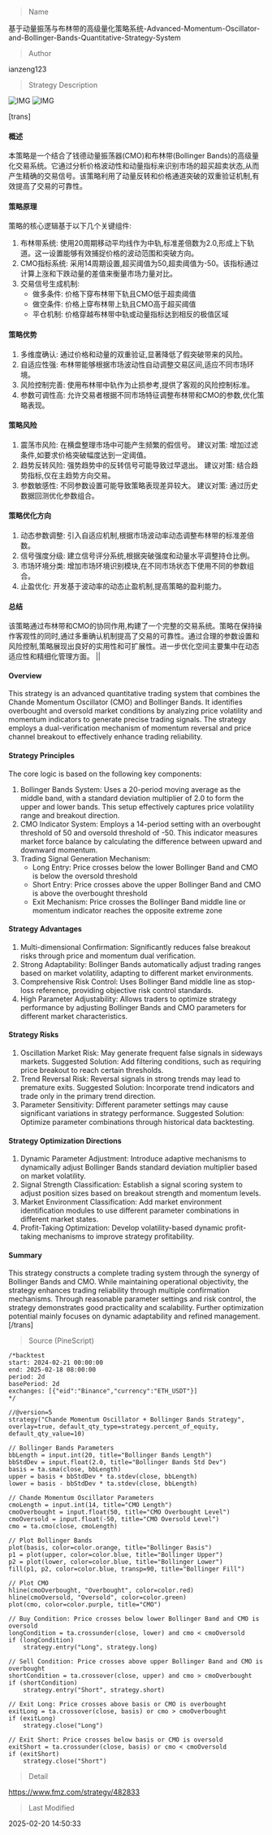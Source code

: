 
> Name

基于动量振荡与布林带的高级量化策略系统-Advanced-Momentum-Oscillator-and-Bollinger-Bands-Quantitative-Strategy-System

> Author

ianzeng123

> Strategy Description

![IMG](https://www.fmz.com/upload/asset/2d92673c909cae506abfd.png)
![IMG](https://www.fmz.com/upload/asset/2d934e7170b7d822e3797.png)




[trans]
#### 概述
本策略是一个结合了钱德动量振荡器(CMO)和布林带(Bollinger Bands)的高级量化交易系统。它通过分析价格波动性和动量指标来识别市场的超买超卖状态,从而产生精确的交易信号。该策略利用了动量反转和价格通道突破的双重验证机制,有效提高了交易的可靠性。

#### 策略原理
策略的核心逻辑基于以下几个关键组件:
1. 布林带系统: 使用20周期移动平均线作为中轨,标准差倍数为2.0,形成上下轨道。这一设置能够有效捕捉价格的波动范围和突破方向。
2. CMO指标系统: 采用14周期设置,超买阈值为50,超卖阈值为-50。该指标通过计算上涨和下跌动量的差值来衡量市场力量对比。
3. 交易信号生成机制:
   - 做多条件: 价格下穿布林带下轨且CMO低于超卖阈值
   - 做空条件: 价格上穿布林带上轨且CMO高于超买阈值
   - 平仓机制: 价格穿越布林带中轨或动量指标达到相反的极值区域

#### 策略优势
1. 多维度确认: 通过价格和动量的双重验证,显著降低了假突破带来的风险。
2. 自适应性强: 布林带能够根据市场波动性自动调整交易区间,适应不同市场环境。
3. 风险控制完善: 使用布林带中轨作为止损参考,提供了客观的风险控制标准。
4. 参数可调性高: 允许交易者根据不同市场特征调整布林带和CMO的参数,优化策略表现。

#### 策略风险
1. 震荡市风险: 在横盘整理市场中可能产生频繁的假信号。
建议对策: 增加过滤条件,如要求价格突破幅度达到一定阈值。
2. 趋势反转风险: 强势趋势中的反转信号可能导致过早退出。
建议对策: 结合趋势指标,仅在主趋势方向交易。
3. 参数敏感性: 不同参数设置可能导致策略表现差异较大。
建议对策: 通过历史数据回测优化参数组合。

#### 策略优化方向
1. 动态参数调整: 引入自适应机制,根据市场波动率动态调整布林带的标准差倍数。
2. 信号强度分级: 建立信号评分系统,根据突破强度和动量水平调整持仓比例。
3. 市场环境分类: 增加市场环境识别模块,在不同市场状态下使用不同的参数组合。
4. 止盈优化: 开发基于波动率的动态止盈机制,提高策略的盈利能力。

#### 总结
该策略通过布林带和CMO的协同作用,构建了一个完整的交易系统。策略在保持操作客观性的同时,通过多重确认机制提高了交易的可靠性。通过合理的参数设置和风险控制,策略展现出良好的实用性和可扩展性。进一步优化空间主要集中在动态适应性和精细化管理方面。 ||

#### Overview
This strategy is an advanced quantitative trading system that combines the Chande Momentum Oscillator (CMO) and Bollinger Bands. It identifies overbought and oversold market conditions by analyzing price volatility and momentum indicators to generate precise trading signals. The strategy employs a dual-verification mechanism of momentum reversal and price channel breakout to effectively enhance trading reliability.

#### Strategy Principles
The core logic is based on the following key components:
1. Bollinger Bands System: Uses a 20-period moving average as the middle band, with a standard deviation multiplier of 2.0 to form the upper and lower bands. This setup effectively captures price volatility range and breakout direction.
2. CMO Indicator System: Employs a 14-period setting with an overbought threshold of 50 and oversold threshold of -50. This indicator measures market force balance by calculating the difference between upward and downward momentum.
3. Trading Signal Generation Mechanism:
   - Long Entry: Price crosses below the lower Bollinger Band and CMO is below the oversold threshold
   - Short Entry: Price crosses above the upper Bollinger Band and CMO is above the overbought threshold
   - Exit Mechanism: Price crosses the Bollinger Band middle line or momentum indicator reaches the opposite extreme zone

#### Strategy Advantages
1. Multi-dimensional Confirmation: Significantly reduces false breakout risks through price and momentum dual verification.
2. Strong Adaptability: Bollinger Bands automatically adjust trading ranges based on market volatility, adapting to different market environments.
3. Comprehensive Risk Control: Uses Bollinger Band middle line as stop-loss reference, providing objective risk control standards.
4. High Parameter Adjustability: Allows traders to optimize strategy performance by adjusting Bollinger Bands and CMO parameters for different market characteristics.

#### Strategy Risks
1. Oscillation Market Risk: May generate frequent false signals in sideways markets.
Suggested Solution: Add filtering conditions, such as requiring price breakout to reach certain thresholds.
2. Trend Reversal Risk: Reversal signals in strong trends may lead to premature exits.
Suggested Solution: Incorporate trend indicators and trade only in the primary trend direction.
3. Parameter Sensitivity: Different parameter settings may cause significant variations in strategy performance.
Suggested Solution: Optimize parameter combinations through historical data backtesting.

#### Strategy Optimization Directions
1. Dynamic Parameter Adjustment: Introduce adaptive mechanisms to dynamically adjust Bollinger Bands standard deviation multiplier based on market volatility.
2. Signal Strength Classification: Establish a signal scoring system to adjust position sizes based on breakout strength and momentum levels.
3. Market Environment Classification: Add market environment identification modules to use different parameter combinations in different market states.
4. Profit-Taking Optimization: Develop volatility-based dynamic profit-taking mechanisms to improve strategy profitability.

#### Summary
This strategy constructs a complete trading system through the synergy of Bollinger Bands and CMO. While maintaining operational objectivity, the strategy enhances trading reliability through multiple confirmation mechanisms. Through reasonable parameter settings and risk control, the strategy demonstrates good practicality and scalability. Further optimization potential mainly focuses on dynamic adaptability and refined management.[/trans]



> Source (PineScript)

``` pinescript
/*backtest
start: 2024-02-21 00:00:00
end: 2025-02-18 08:00:00
period: 2d
basePeriod: 2d
exchanges: [{"eid":"Binance","currency":"ETH_USDT"}]
*/

//@version=5
strategy("Chande Momentum Oscillator + Bollinger Bands Strategy", overlay=true, default_qty_type=strategy.percent_of_equity, default_qty_value=10)

// Bollinger Bands Parameters
bbLength = input.int(20, title="Bollinger Bands Length")
bbStdDev = input.float(2.0, title="Bollinger Bands Std Dev")
basis = ta.sma(close, bbLength)
upper = basis + bbStdDev * ta.stdev(close, bbLength)
lower = basis - bbStdDev * ta.stdev(close, bbLength)

// Chande Momentum Oscillator Parameters
cmoLength = input.int(14, title="CMO Length")
cmoOverbought = input.float(50, title="CMO Overbought Level")
cmoOversold = input.float(-50, title="CMO Oversold Level")
cmo = ta.cmo(close, cmoLength)

// Plot Bollinger Bands
plot(basis, color=color.orange, title="Bollinger Basis")
p1 = plot(upper, color=color.blue, title="Bollinger Upper")
p2 = plot(lower, color=color.blue, title="Bollinger Lower")
fill(p1, p2, color=color.blue, transp=90, title="Bollinger Fill")

// Plot CMO
hline(cmoOverbought, "Overbought", color=color.red)
hline(cmoOversold, "Oversold", color=color.green)
plot(cmo, color=color.purple, title="CMO")

// Buy Condition: Price crosses below lower Bollinger Band and CMO is oversold
longCondition = ta.crossunder(close, lower) and cmo < cmoOversold
if (longCondition)
    strategy.entry("Long", strategy.long)

// Sell Condition: Price crosses above upper Bollinger Band and CMO is overbought
shortCondition = ta.crossover(close, upper) and cmo > cmoOverbought
if (shortCondition)
    strategy.entry("Short", strategy.short)

// Exit Long: Price crosses above basis or CMO is overbought
exitLong = ta.crossover(close, basis) or cmo > cmoOverbought
if (exitLong)
    strategy.close("Long")

// Exit Short: Price crosses below basis or CMO is oversold
exitShort = ta.crossunder(close, basis) or cmo < cmoOversold
if (exitShort)
    strategy.close("Short")

```

> Detail

https://www.fmz.com/strategy/482833

> Last Modified

2025-02-20 14:50:33
